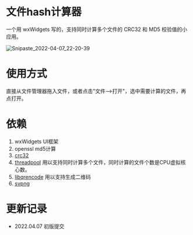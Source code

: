 # 文件hash计算器
一个用 wxWidgets 写的，支持同时计算多个文件的 CRC32 和 MD5 校验值的小应用。

![Snipaste_2022-04-07_22-20-39](https://user-images.githubusercontent.com/17548735/162221164-e456f4f3-1547-4b20-af3f-468a70a19352.png)

# 使用方式
直接从文件管理器拖入文件，或者点击"文件-->打开"，选中需要计算的文件，再点打开。

# 依赖
1. wxWidgets  UI框架
2. openssl  md5计算
3. [crc32](https://rosettacode.org/wiki/CRC-32#C)
4. [threadpool](https://github.com/lzpong/threadpool) 用以支持同时计算多个文件，同时计算的文件个数是CPU虚拟核心数。
5. [libqrencode](https://github.com/fukuchi/libqrencode) 用以支持生成二维码
6. [svpng](http://github.com/miloyip/svpng)

# 更新记录
 - 2022.04.07 初版提交
